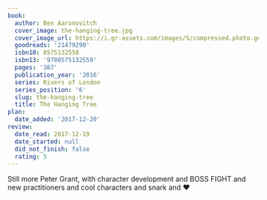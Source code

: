 ```yaml
---
book:
  author: Ben Aaronovitch
  cover_image: the-hanging-tree.jpg
  cover_image_url: https://i.gr-assets.com/images/S/compressed.photo.goodreads.com/books/1480443659l/21479290._SX98_.jpg
  goodreads: '21479290'
  isbn10: 0575132558
  isbn13: '9780575132559'
  pages: '387'
  publication_year: '2016'
  series: Rivers of London
  series_position: '6'
  slug: the-hanging-tree
  title: The Hanging Tree
plan:
  date_added: '2017-12-20'
review:
  date_read: 2017-12-19
  date_started: null
  did_not_finish: false
  rating: 5
---
```


Still more Peter Grant, with character development and BOSS FIGHT and new practitioners and cool characters and snark and ♥
